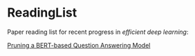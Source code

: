 # ReadingList

Paper reading list for recent progress in *efficient deep learning*:

[Pruning a BERT-based Question Answering Model](https://github.com/yaohuicai/ReadingList/papers/1910.06360.pdf)




